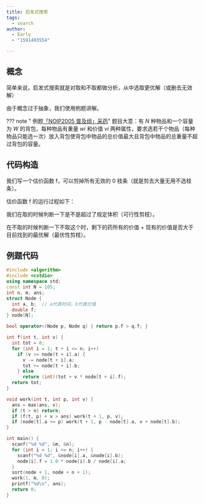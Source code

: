 ```yaml
---
title: 启发式搜索
tags:
  - search
author:
  - Early
  - "1591493554"

---
```


## 概念

简单来说，启发式搜索就是对取和不取都做分析，从中选取更优解（或删去无效解）

由于概念过于抽象，我们使用例题讲解。

??? note " 例题[「NOIP2005 普及组」采药](https://www.luogu.com.cn/problem/P1048)"
    题目大意：有 $N$ 种物品和一个容量为 $W$ 的背包，每种物品有重量 $wi$ 和价值 $vi$ 两种属性，要求选若干个物品（每种物品只能选一次）放入背包使背包中物品的总价值最大且背包中物品的总重量不超过背包的容量。

## 代码构造

我们写一个估价函数 f，可以剪掉所有无效的 0 枝条（就是剪去大量无用不选枝条）。

估价函数 f 的运行过程如下：

我们在取的时候判断一下是不是超过了规定体积（可行性剪枝）。

在不取的时候判断一下不取这个时，剩下的药所有的价值 + 现有的价值是否大于目前找到的最优解（最优性剪枝）。

## 例题代码

```cpp
#include <algorithm>
#include <cstdio>
using namespace std;
const int N = 105;
int n, m, ans;
struct Node {
  int a, b;  // a代表时间，b代表价值
  double f;
} node[N];

bool operator<(Node p, Node q) { return p.f > q.f; }

int f(int t, int v) {
  int tot = 0;
  for (int i = 1; t + i <= n; i++)
    if (v >= node[t + i].a) {
      v -= node[t + i].a;
      tot += node[t + i].b;
    } else
      return (int)(tot + v * node[t + i].f);
  return tot;
}

void work(int t, int p, int v) {
  ans = max(ans, v);
  if (t > n) return;
  if (f(t, p) + v > ans) work(t + 1, p, v);
  if (node[t].a <= p) work(t + 1, p - node[t].a, v + node[t].b);
}

int main() {
  scanf("%d %d", &m, &n);
  for (int i = 1; i <= n; i++) {
    scanf("%d %d", &node[i].a, &node[i].b);
    node[i].f = 1.0 * node[i].b / node[i].a;
  }
  sort(node + 1, node + n + 1);
  work(1, m, 0);
  printf("%d\n", ans);
  return 0;
}
```
